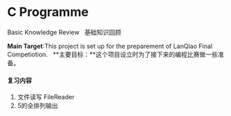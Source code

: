 # C Programme
Basic Knowledge Review  
基础知识回顾

**Main Target**:This project is set up for the preparement of LanQiao Final Competiotion.  
**主要目标：**这个项目设立时为了接下来的编程比赛做一些准备。

#### 复习内容
1. 文件读写 FileReader
2. 5的全排列输出


